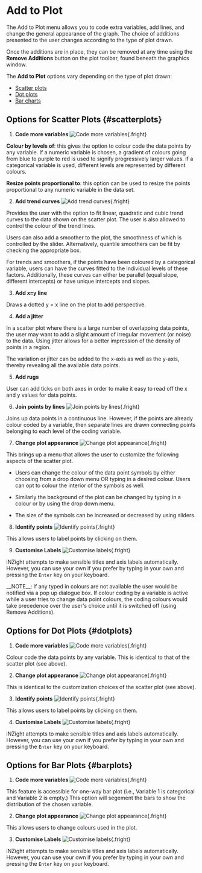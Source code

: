 # Add to Plot

The Add to Plot menu allows you to code extra variables, add lines, and change the general appearance of the graph. The choice of additions presented to the user changes according to the type of plot drawn.

Once the additions are in place, they can be removed at any time using the __Remove Additions__ button on the plot toolbar, found beneath the graphics window.

The __Add to Plot__ options vary depending on the type of plot drawn:
- [Scatter plots](#scatterplots)
- [Dot plots](#dotplots)
- [Bar charts](#barplots)


## Options for Scatter Plots        {#scatterplots}

1. __Code more variables__
  ![Code more variables](../../img/user_guides/add2plot/scatter1.jpg){.fright}

  __Colour by levels of__: this gives the option to colour code the data points by any variable. If a numeric variable is chosen, a gradient of colours going from blue to purple to red is used to signify progressively larger values. If a categorical variable is used, different levels are represented by different colours.

  __Resize points proportional to__: this option can be used to resize the points proportional to any numeric variable in the data set.

2. __Add trend curves__
  ![Add trend curves](../../img/user_guides/add2plot/scatter2.jpg){.fright}

  Provides the user with the option to fit linear, quadratic and cubic trend curves to the data shown on the scatter plot. The user is also allowed to control the colour of the trend lines.

  Users can also add a smoother to the plot, the smoothness of which is controlled by the slider.
  Alternatively, quantile smoothers can be fit by checking the appropriate box.

  For trends and smoothers, if the points have been coloured by a categorical variable, users can have the curves fitted to the individual levels of these factors. Additionally, these curves can either be parallel (equal slope, different intercepts) or have unique intercepts and slopes.

3. __Add x=y line__

  Draws a dotted y = x line on the plot to add perspective.

4. __Add a jitter__

  In a scatter plot where there is a large number of overlapping data points, the user may want to add a slight amount of irregular movement (or noise) to the data. Using jitter allows for a better impression of the density of points in a region.

  The variation or jitter can be added to the x-axis as well as the y-axis, thereby revealing all the available data points.

5. __Add rugs__

  User can add ticks on both axes in order to make it easy to read off the x and y values for data points.

6. __Join points by lines__
  ![Join points by lines](../../img/user_guides/add2plot/scatter6.jpg){.fright}

  Joins up data points in a continuous line. However, if the points are already colour coded by a variable, then separate lines are drawn connecting points belonging to each level of the coding variable.

7. __Change plot appearance__
  ![Change plot appearance](../../img/user_guides/add2plot/scatter7.jpg){.fright}


  This brings up a menu that allows the user to customize the following aspects of the scatter plot.

  - Users can change the colour of the data point symbols by either choosing from a drop down menu OR typing in a desired colour. Users can opt to colour the interior of the symbols as well.

  - Similarly the background of the plot can be changed by typing in a colour or by using the drop down menu.

  - The size of the symbols can be increased or decreased by using sliders.

8. __Identify points__
  ![Identify points](../../img/user_guides/add2plot/scatter8.jpg){.fright}

  This allows users to label points by clicking on them.

9. __Customise Labels__
  ![Customise labels](../../img/user_guides/add2plot/scatter9.jpg){.fright}

  iNZight attempts to make sensible titles and axis labels automatically. However, you can use your own if you prefer by typing in your own and pressing the `Enter` key on your keyboard.

<div class="clear"></div>
__NOTE__:
If any typed in colours are not available the user would be notified via a pop up dialogue box. If colour coding by a variable is active while a user tries to change data point colours, the coding colours would take precedence over the user's choice until it is switched off (using Remove Additions).



## Options for Dot Plots        {#dotplots}

1. __Code more variables__
  ![Code more variables](../../img/user_guides/add2plot/dot1.jpg){.fright}

  Colour code the data points by any variable. This is identical to that of the scatter plot (see above).

2. __Change plot appearance__
  ![Change plot appearance](../../img/user_guides/add2plot/dot2.jpg){.fright}

  This is identical to the customization choices of the scatter plot (see above).

3. __Identify points__
  ![Identify points](../../img/user_guides/add2plot/dot3.jpg){.fright}

  This allows users to label points by clicking on them.

4. __Customise Labels__
  ![Customise labels](../../img/user_guides/add2plot/dot4.jpg){.fright}

  iNZight attempts to make sensible titles and axis labels automatically. However, you can use your own if you prefer by typing in your own and pressing the `Enter` key on your keyboard.

<div class="clear"></div>


## Options for Bar Plots        {#barplots}

1. __Code more variables__
  ![Code more variables](../../img/user_guides/add2plot/bar1.jpg){.fright}

  This feature is accessible for one-way bar plot (i.e., Variable 1 is categorical and Variable 2 is empty.) This option will segement the bars to show the distribution of the chosen variable.

2. __Change plot appearance__
  ![Change plot appearance](../../img/user_guides/add2plot/bar2.jpg){.fright}

  This allows users to change colours used in the plot.

3.  __Customise Labels__
  ![Customise labels](../../img/user_guides/add2plot/bar3.jpg){.fright}

  iNZight attempts to make sensible titles and axis labels automatically. However, you can use your own if you prefer by typing in your own and pressing the `Enter` key on your keyboard.

<div class="clear"></div>
